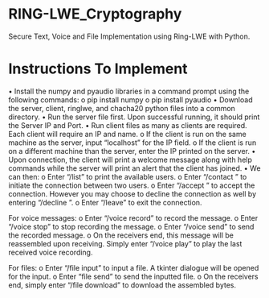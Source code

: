 # RING-LWE_Cryptography
Secure Text, Voice and File Implementation using Ring-LWE with Python.


# Instructions To Implement
•	Install the numpy and pyaudio libraries in a command prompt using the following commands:
o	pip install numpy
o	pip install pyaudio
•	Download the server, client, ringlwe, and chacha20 python files into a common directory.
•	Run the server file first. Upon successful running, it should print the Server IP and Port.
•	Run client files as many as clients are required. Each client will require an IP and name.
o	If the client is run on the same machine as the server, input “localhost” for the IP field.
o	If the client is run on a different machine than the server, enter the IP printed on the server.
•	Upon connection, the client will print a welcome message along with help commands while the server will print an alert that the client has joined.
•	We can then:
o	Enter “/list” to print the available users.
o	Enter “/contact <user>” to initiate the connection between two users.
o	Enter “/accept <user>” to accept the connection. However you may choose to decline the connection as well by entering “/decline <user>”.
o	Enter “/leave” to exit the connection.

For voice messages:
o	Enter “/voice record” to record the message.
o	Enter “/voice stop” to stop recording the message.
o	Enter “/voice send” to send the recorded message.
o	On the receivers end, this message will be reassembled upon receiving. Simply enter “/voice play” to play the last received voice recording.

For files:
o	Enter “/file input” to input a file. A tkinter dialogue will be opened for the input.
o	Enter “file send” to send the inputted file.
o	On the receivers end, simply enter “/file download” to download the assembled bytes.
